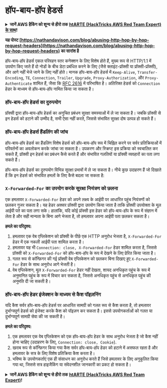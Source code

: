 # हॉप-बाय-हॉप हेडर्स

<details>

<summary><strong>जानें AWS हैकिंग को शून्य से हीरो तक</strong> <a href="https://training.hacktricks.xyz/courses/arte"><strong>htARTE (HackTricks AWS Red Team Expert) के साथ</strong></a><strong>!</strong></summary>

* क्या आप **साइबर सुरक्षा कंपनी** में काम करते हैं? क्या आप अपनी **कंपनी का हैकट्रिक्स में विज्ञापन देखना चाहते हैं**? या क्या आपको **PEASS के नवीनतम संस्करण या हैकट्रिक्स को पीडीएफ में डाउनलोड करने का एक्सेस चाहिए**? [**सब्सक्रिप्शन प्लान्स**](https://github.com/sponsors/carlospolop) की जाँच करें!
* [**द पीएस फैमिली**](https://opensea.io/collection/the-peass-family) की खोज करें, हमारा विशेष [**एनएफटीएस**](https://opensea.io/collection/the-peass-family) संग्रह
* [**आधिकारिक PEASS और हैकट्रिक्स स्वैग**](https://peass.creator-spring.com) प्राप्त करें
* **शामिल हों** [**💬**](https://emojipedia.org/speech-balloon/) [**डिस्कॉर्ड ग्रुप**](https://discord.gg/hRep4RUj7f) या [**टेलीग्राम ग्रुप**](https://t.me/peass) या **मुझे** **ट्विटर** 🐦[**@carlospolopm**](https://twitter.com/hacktricks_live)** पर फॉलो** करें।
* **अपने हैकिंग ट्रिक्स साझा करें, [हैकट्रिक्स रेपो](https://github.com/carlospolop/hacktricks) और [हैकट्रिक्स-क्लाउड रेपो](https://github.com/carlospolop/hacktricks-cloud) में पीआर जमा करके**।

</details>

**यह पोस्ट [https://nathandavison.com/blog/abusing-http-hop-by-hop-request-headers](https://nathandavison.com/blog/abusing-http-hop-by-hop-request-headers) का सारांश है**

हॉप-बाय-हॉप हेडर्स एकल परिवहन स्तर कनेक्शन के लिए विशेष होते हैं, मुख्य रूप से HTTP/1.1 में उपयोग किए जाते हैं दो नोडों के बीच डेटा प्रबंधित करने के लिए (जैसे क्लाइंट-प्रॉक्सी या प्रॉक्सी-प्रॉक्सी), और आगे नहीं भेजे जाने के लिए नहीं होते। मानक हॉप-बाय-हॉप हेडर्स में `Keep-Alive`, `Transfer-Encoding`, `TE`, `Connection`, `Trailer`, `Upgrade`, `Proxy-Authorization`, और `Proxy-Authenticate` शामिल हैं, जैसा कि [RFC 2616](https://tools.ietf.org/html/rfc2616#section-13.5.1) में परिभाषित है। अतिरिक्त हेडर्स को `Connection` हेडर के माध्यम से हॉप-बाय-हॉप नामित किया जा सकता है।

### हॉप-बाय-हॉप हेडर्स का दुरुपयोग
प्रॉक्सी द्वारा हॉप-बाय-हॉप हेडर्स का अनुचित प्रबंधन सुरक्षा समस्याओं में ले जा सकता है। जबकि प्रॉक्सी से इन हेडर्स को हटाने की उम्मीद है, सभी ऐसा नहीं करते, जिससे संभावित सुरक्षा दोष उत्पन्न हो सकते हैं।

### हॉप-बाय-हॉप हेडर्स हैंडलिंग की जांच
हॉप-बाय-हॉप हेडर्स का हैंडलिंग विशेष हेडर्स को हॉप-बाय-हॉप रूप में चिह्नित करने पर सर्वर प्रतिक्रियाओं में परिवर्तनों का अवलोकन करके जांचा जा सकता है। उपकरण और स्क्रिप्ट इस प्रक्रिया को स्वचालित कर सकते हैं, प्रॉक्सी इन हेडर्स का प्रबंधन कैसे करते हैं और संभावित गलतियों या प्रॉक्सी व्यवहारों का पता लगा सकते हैं।

हॉप-बाय-हॉप हेडर्स का दुरुपयोग विभिन्न सुरक्षा प्रभावों में ले जा सकता है। नीचे कुछ उदाहरण हैं जो दिखाते हैं कि इन हेडर्स को संभावित हमलों के लिए कैसे बदला जा सकता है:

### `X-Forwarded-For` का उपयोग करके सुरक्षा नियंत्रण को छलना
एक हमलावर `X-Forwarded-For` हेडर को अपने लक्ष्य के आईपी पर आधारित पहुंच नियंत्रणों को छलकर गुजर सकता है। यह हेडर अक्सर प्रॉक्सी द्वारा उपयोग किया जाता है ताकि प्रॉक्सी उपयोक्ता के मूल आईपी पते का पता लगा सके। हालांकि, यदि कोई प्रॉक्सी इस हेडर को हॉप-बाय-हॉप के रूप में संज्ञान में लेता है और सही मान्यता के बिना आगे भेजता है, तो हमलावर अपना आईपी पता छलकर सकता है।

**हमले का परिदृश्य:**
1. हमलावर एक वेब एप्लिकेशन को प्रॉक्सी के पीछे एक HTTP अनुरोध भेजता है, `X-Forwarded-For` हेडर में एक नकली आईपी पता शामिल करता है।
2. हमलावर यह भी `Connection: close, X-Forwarded-For` हेडर शामिल करता है, जिससे प्रॉक्सी को `X-Forwarded-For` को हॉप-बाय-हॉप के रूप में देखने के लिए प्रेरित किया जाता है।
3. गलत रूप से कॉन्फ़िगर की गई प्रॉक्सी वेब एप्लिकेशन को छलकर बिना दिखाए हुए `X-Forwarded-For` हेडर के साथ अनुरोध आगे भेजती है।
4. वेब एप्लिकेशन, मूल `X-Forwarded-For` हेडर नहीं देखता, शायद अनधिकृत पहुंच के रूप में अनुमानित पहुंच के रूप में विचार कर सकता है, जिससे अनधिकृत पहुंच से अनधिकृत पहुंच की अनुमति दी जा सकती है।

### हॉप-बाय-हॉप हेडर इंजेक्शन के माध्यम से कैश पॉइज़निंग
यदि कैश सर्वर हॉप-बाय-हॉप हेडर्स पर आधारित सामग्री को गलत रूप से कैश करता है, तो हमलावर दुर्भाग्यपूर्ण हेडर्स को इंजेक्ट करके कैश को पॉइज़न कर सकता है। इससे उपयोगकर्ताओं को गलत या दुर्भाग्यपूर्ण सामग्री सेवा की जा सकती है।

**हमले का परिदृश्य:**
1. एक हमलावर एक वेब एप्लिकेशन को एक हॉप-बाय-हॉप हेडर के साथ अनुरोध भेजता है जो कैश नहीं होना चाहिए (उदाहरण के लिए, `Connection: close, Cookie`).
2. खराब रूप से कॉन्फ़िगर किया गया कैश सर्वर हॉप-बाय-हॉप हेडर को हटाने में असफल रहता है और हमलावर के सत्र के लिए विशेष प्रतिक्रिया कैश करता है।
3. भविष्य के उपयोगकर्ताएं एक ही संसाधन का अनुरोध करते हैं जिसे हमलावर के लिए अनुकूलित किया गया था, जिससे सत्र हाइजैकिंग या संवेदनशील जानकारी का प्रकट हो सकता है।

<details>

<summary><strong>जानें AWS हैकिंग को शून्य से हीरो तक</strong> <a href="https://training.hacktricks.xyz/courses/arte"><strong>htARTE (HackTricks AWS Red Team Expert)</strong></a><strong>!</strong></summary>

* क्या आप **साइबर सुरक्षा कंपनी** में काम करते हैं? क्या आप अपनी **कंपनी का हैकट्रिक्स में विज्ञापन देखना चाहते हैं**? या क्या आपको **PEASS के नवीनतम संस्करण या हैकट्रिक्स को पीडीएफ में डाउनलोड करने का एक्सेस चाहिए**? [**सब्सक्रिप्शन प्लान्स**](https://github.com/sponsors/carlospolop) की जाँच करें!
* [**द पीएस फैमिली**](https://opensea.io/collection/the-peass-family) की खोज करें, हमारा विशेष [**एनएफटीएस**](https://opensea.io/collection/the-peass-family) संग
